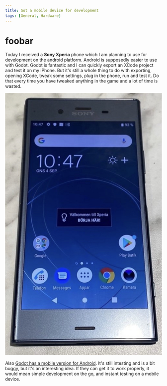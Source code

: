 ```yaml
---
title: Got a mobile device for development
tags: [General, Hardware]
---
```


# foobar

Today I received a **Sony Xperia** phone which I am planning to use for development on the android platform. Android is supposedly easier to use with Godot. Godot is fantastic and I can quickly export an XCode project and test it on my iPhone. But it's still a whole thing to do with exporting, opening XCode, tweak some settings, plug in the phone, run and test it. Do that every time you have tweaked anything in the game and a lot of time is wasted.

![Photo of an Xperia phone](/images/Xperia.jpg)

Also [Godot has a mobile version for Android](https://godotengine.org/download/android/). It's still intesting and is a bit buggy, but it's an interesting idea. If they can get it to work properly, it would mean simple development on the go, and instant testing on a mobile device.
